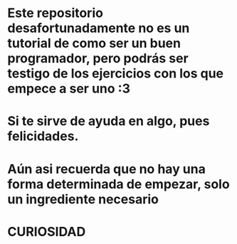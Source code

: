 # Este repositorio desafortunadamente no es un tutorial de como ser un buen programador, pero podrás ser testigo de los ejercicios con los que empece a ser uno :3
# Si te sirve de ayuda en algo, pues felicidades.

# Aún asi recuerda que no hay una forma determinada de empezar, solo un ingrediente necesario 

# CURIOSIDAD

